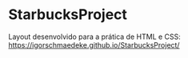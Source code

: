# StarbucksProject

Layout desenvolvido para a prática de HTML e CSS:
https://igorschmaedeke.github.io/StarbucksProject/
